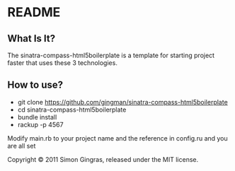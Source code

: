 # README

## What Is It?

The sinatra-compass-html5boilerplate is a template for starting project faster that uses these 3 technologies.

## How to use?

- git clone https://github.com/gingman/sinatra-compass-html5boilerplate
- cd sinatra-compass-html5boilerplate
- bundle install
- rackup -p 4567

Modify main.rb to your project name and the reference in config.ru and you are all set

Copyright &copy; 2011 Simon Gingras, released under the MIT license.


